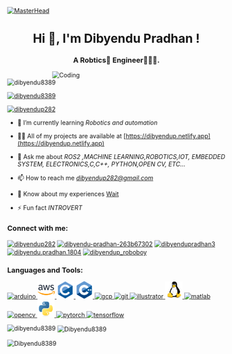 [![MasterHead](https://1.bp.blogspot.com/-7A4WynwLsMw/XbBpCXG8fHI/AAAAAAAAMt4/uOa1bpLskYgrwGbllhSu2SDj_Mig8SXJQCLcBGAsYHQ/s1600/2000_600px.gif)](https://rishavchanda.io)
<h1 align="center">Hi 👋, I'm Dibyendu Pradhan !</h1>
<h3 align="center">A Robtics🤖 Engineer🧑🏻‍🎓.</h3>
<img align="right" alt="Coding" width="400" src="https://assets.techcircle.in/uploads/article-image/2018/08/images/16288-chatbot.gif">


<p align="left"> <img src="https://komarev.com/ghpvc/?username=dibyendu8389&label=Profile%20views&color=0e75b6&style=flat" alt="dibyendu8389" /> </p>

<p align="left"> <a href="https://github.com/ryo-ma/github-profile-trophy"><img src="https://github-profile-trophy.vercel.app/?username=dibyendu8389" alt="dibyendu8389" /></a> </p>

<p align="left"> <a href="https://twitter.com/dibyendup282" target="blank"><img src="https://img.shields.io/twitter/follow/dibyendup282?logo=twitter&style=for-the-badge" alt="dibyendup282" /></a> </p>

- 🌱 I’m currently learning *Robotics and automation*

- 👨‍💻 All of my projects are available at [https://dibyendup.netlify.app](https://dibyendup.netlify.app)

- 💬 Ask me about *ROS2 ,MACHINE LEARNING,ROBOTICS,IOT, EMBEDDED SYSTEM, ELECTRONICS,C,C++, PYTHON,OPEN CV, ETC...*

- 📫 How to reach me *dibyendup282@gmail.com*

- 📄 Know about my experiences [Wait](Wait)

- ⚡ Fun fact *INTROVERT*

<h3 align="left">Connect with me:</h3>
<p align="left">
<a href="https://twitter.com/dibyendup282" target="blank"><img align="center" src="https://raw.githubusercontent.com/rahuldkjain/github-profile-readme-generator/master/src/images/icons/Social/twitter.svg" alt="dibyendup282" height="30" width="40" /></a>
<a href="https://linkedin.com/in/dibyendu-pradhan-263b67302" target="blank"><img align="center" src="https://raw.githubusercontent.com/rahuldkjain/github-profile-readme-generator/master/src/images/icons/Social/linked-in-alt.svg" alt="dibyendu-pradhan-263b67302" height="30" width="40" /></a>
<a href="https://kaggle.com/dibyendupradhan3" target="blank"><img align="center" src="https://raw.githubusercontent.com/rahuldkjain/github-profile-readme-generator/master/src/images/icons/Social/kaggle.svg" alt="dibyendupradhan3" height="30" width="40" /></a>
<a href="https://fb.com/dibyendu.pradhan.1804" target="blank"><img align="center" src="https://raw.githubusercontent.com/rahuldkjain/github-profile-readme-generator/master/src/images/icons/Social/facebook.svg" alt="dibyendu.pradhan.1804" height="30" width="40" /></a>
<a href="https://instagram.com/dibyendup_roboboy" target="blank"><img align="center" src="https://raw.githubusercontent.com/rahuldkjain/github-profile-readme-generator/master/src/images/icons/Social/instagram.svg" alt="dibyendup_roboboy" height="30" width="40" /></a>
</p>

<h3 align="left">Languages and Tools:</h3>
<p align="left"> <a href="https://www.arduino.cc/" target="_blank" rel="noreferrer"> <img src="https://cdn.worldvectorlogo.com/logos/arduino-1.svg" alt="arduino" width="40" height="40"/> </a> <a href="https://aws.amazon.com" target="_blank" rel="noreferrer"> <img src="https://raw.githubusercontent.com/devicons/devicon/master/icons/amazonwebservices/amazonwebservices-original-wordmark.svg" alt="aws" width="40" height="40"/> </a> <a href="https://www.cprogramming.com/" target="_blank" rel="noreferrer"> <img src="https://raw.githubusercontent.com/devicons/devicon/master/icons/c/c-original.svg" alt="c" width="40" height="40"/> </a> <a href="https://www.w3schools.com/cpp/" target="_blank" rel="noreferrer"> <img src="https://raw.githubusercontent.com/devicons/devicon/master/icons/cplusplus/cplusplus-original.svg" alt="cplusplus" width="40" height="40"/> </a> <a href="https://cloud.google.com" target="_blank" rel="noreferrer"> <img src="https://www.vectorlogo.zone/logos/google_cloud/google_cloud-icon.svg" alt="gcp" width="40" height="40"/> </a> <a href="https://git-scm.com/" target="_blank" rel="noreferrer"> <img src="https://www.vectorlogo.zone/logos/git-scm/git-scm-icon.svg" alt="git" width="40" height="40"/> </a> <a href="https://www.adobe.com/in/products/illustrator.html" target="_blank" rel="noreferrer"> <img src="https://www.vectorlogo.zone/logos/adobe_illustrator/adobe_illustrator-icon.svg" alt="illustrator" width="40" height="40"/> </a> <a href="https://www.linux.org/" target="_blank" rel="noreferrer"> <img src="https://raw.githubusercontent.com/devicons/devicon/master/icons/linux/linux-original.svg" alt="linux" width="40" height="40"/> </a> <a href="https://www.mathworks.com/" target="_blank" rel="noreferrer"> <img src="https://upload.wikimedia.org/wikipedia/commons/2/21/Matlab_Logo.png" alt="matlab" width="40" height="40"/> </a> <a href="https://opencv.org/" target="_blank" rel="noreferrer"> <img src="https://www.vectorlogo.zone/logos/opencv/opencv-icon.svg" alt="opencv" width="40" height="40"/> </a> <a href="https://www.python.org" target="_blank" rel="noreferrer"> <img src="https://raw.githubusercontent.com/devicons/devicon/master/icons/python/python-original.svg" alt="python" width="40" height="40"/> </a> <a href="https://pytorch.org/" target="_blank" rel="noreferrer"> <img src="https://www.vectorlogo.zone/logos/pytorch/pytorch-icon.svg" alt="pytorch" width="40" height="40"/> </a> <a href="https://www.tensorflow.org" target="_blank" rel="noreferrer"> <img src="https://www.vectorlogo.zone/logos/tensorflow/tensorflow-icon.svg" alt="tensorflow" width="40" height="40"/> </a> </p>

<p><img align="left" src="https://github-readme-stats.vercel.app/api/top-langs?username=dibyendu8389&show_icons=true&locale=en&layout=compact" alt="dibyendu8389" /></p>

<p>&nbsp;<img align="center" src="https://github-readme-stats.vercel.app/api?username=Dibyendu8389&show_icons=true&locale=en" alt="Dibyendu8389" /></p>

<p><img align="center" src="https://github-readme-streak-stats.herokuapp.com/?userDibyendu8389&" alt="Dibyendu8389" /></p>
